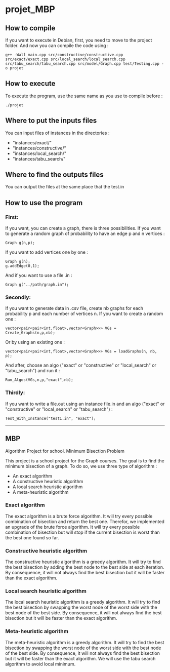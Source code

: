 # projet_MBP

## How to compile
If you want to execute in Debian, first, you need to move to the project folder. And now you can compile the code using :
```
g++ -Wall main.cpp src/constructive/constructive.cpp src/exact/exact.cpp src/local_search/local_search.cpp src/tabu_search/tabu_search.cpp src/model/Graph.cpp test/Testing.cpp -o projet 
```
## How to execute
To execute the program, use the same name as you use to compile before :
```
./projet
```
## Where to put the inputs files 
You can input files of instances in the directories :

- "instances/exact/"
- "instances/constructive/"
- "instances/local_search/"
- "instances/tabu_search/"
## Where to find the outputs files
You can output the files at the same place that the test.in
## How to use the program
### First: 
If you want, you can create a graph, there is three possibilities. If you want to generate a random graph of probability to have an edge p and n vertices :
```
Graph g(n,p);
```
If you want to add vertices one by one :
```
Graph g(n);
g.addEdge(0,1);
```
And if you want to use a file .in :
```
Graph g("../path/graph.in");
```
### Secondly:
If you want to generate data in .csv file, create nb graphs for each probability p and each number of vertices n. If you want to create a random one :
```
vector<pair<pair<int,float>,vector<Graph>>> VGs = Create_Graphs(n,p,nb);
```
Or by using an existing one :
```
vector<pair<pair<int,float>,vector<Graph>>> VGs = loadGraphs(n, nb, p);
```
And after, choose an algo ("exact" or "constructive" or "local_search" or "tabu_search") and run it :
```
Run_Algos(VGs,n,p,"exact",nb);
```
### Thirdly:
If you want to write a file.out using an instance file.in and an algo ("exact" or "constructive" or "local_search" or "tabu_search") :
```
Test_With_Instance("test1.in", "exact");
```
___
## MBP
Algorithm Project for school. Minimum Bisection Problem

This project is a school project for the Graph courses.
The goal is to find the minimum bisection of a graph. To do so, we use three type of algorithm :
- An exact algorithm
- A constructive heuristic algorithm
- A local search heuristic algorithm
- A meta-heuristic algorithm

### Exact algorithm
The exact algorithm is a brute force algorithm.
It will try every possible combination of bisection and return the best one.
Therefor, we implemented an upgrade of the brute force algorithm.
It will try every possible combination of bisection but will stop if the current bisection is worst than the best one found so far.

### Constructive heuristic algorithm
The constructive heuristic algorithm is a greedy algorithm.
It will try to find the best bisection by adding the best node to the best side at each iteration.
By consequence, it will not always find the best bisection but it will be faster than the exact algorithm.

### Local search heuristic algorithm
The local search heuristic algorithm is a greedy algorithm.
It will try to find the best bisection by swapping the worst node of the worst side with the best node of the best side.
By consequence, it will not always find the best bisection but it will be faster than the exact algorithm.

### Meta-heuristic algorithm
The meta-heuristic algorithm is a greedy algorithm.
It will try to find the best bisection by swapping the worst node of the worst side with the best node of the best side.
By consequence, it will not always find the best bisection but it will be faster than the exact algorithm.
We will use the tabu search algorithm to avoid local minimum.